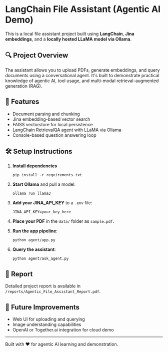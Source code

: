 # LangChain File Assistant (Agentic AI Demo)

This is a local file assistant project built using **LangChain**, **Jina embeddings**, and a **locally hosted LLaMA model via Ollama**.

## 🔍 Project Overview
The assistant allows you to upload PDFs, generate embeddings, and query documents using a conversational agent. It's built to demonstrate practical knowledge of agentic AI, tool usage, and multi-modal retrieval-augmented generation (RAG).

## 🧠 Features
- Document parsing and chunking
- Jina embedding-based vector search
- FAISS vectorstore for local persistence
- LangChain RetrievalQA agent with LLaMA via Ollama
- Console-based question answering loop

## 🛠️ Setup Instructions

1. **Install dependencies**  
   ```
   pip install -r requirements.txt
   ```

2. **Start Ollama** and pull a model:
   ```
   ollama run llama3
   ```

3. **Add your JINA_API_KEY** to a `.env` file:
   ```
   JINA_API_KEY=your_key_here
   ```

4. **Place your PDF** in the `data/` folder as `sample.pdf`.

5. **Run the app pipeline**:
   ```
   python agent/app.py
   ```

6. **Query the assistant**:
   ```
   python agent/ask_agent.py
   ```

## 📄 Report
Detailed project report is available in `/reports/Agentic_File_Assistant_Report.pdf`.

## 🚀 Future Improvements
- Web UI for uploading and querying
- Image understanding capabilities
- OpenAI or Together.ai integration for cloud demo

---

Built with ❤️ for agentic AI learning and demonstration.
